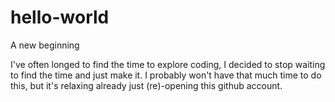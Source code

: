 # hello-world
A new beginning

I've often longed to find the time to explore coding, I decided to stop waiting to find the time and just make it.
I probably won't have that much time to do this, but it's relaxing already just (re)-opening this github account.
